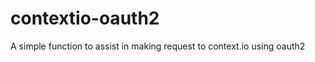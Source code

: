 contextio-oauth2
================

A simple function to assist in making request to context.io using oauth2